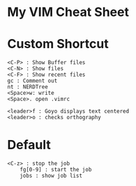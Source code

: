 # My VIM Cheat Sheet

# Custom Shortcut
    <C-P> : Show Buffer files
    <C-N> : Show files
    <C-F> : Show recent files
    gc : Comment out
    nt : NERDTree
    <Space>w: write
    <Space>. open .vimrc

    <leader>f : Goyo displays text centered
    <leader>o : checks orthography

# Default
    <C-z> : stop the job
        fg[0-9] : start the job
        jobs : show job list


